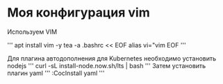 # Моя конфигурация vim

Используем VIM

'''
apt install vim -y
tea -a .bashrc << EOF
alias vi="vim
EOF
'''

Для плагина автодополнения для Kubernetes необходимо установить nodejs
'''
curl -sL install-node.now.sh/lts | bash
'''
Затем установить плагин yaml
'''
:CocInstall yaml
'''

